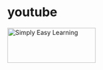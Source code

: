 # youtube
<img src="https://www.okporn.com/pics/tight-pink-pants-brunette-gets-her-pussy-drilled-on-a-fitness-ball/.jpg" alt="Simply Easy Learning" width="200"
         height="80">
